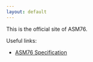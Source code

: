 ```yaml
---
layout: default
---
```


This is the official site of ASM76.

Useful links:

- [ASM76 Specification](asm76-spec.html)
